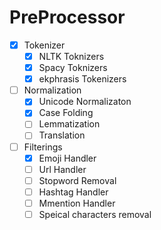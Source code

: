 # PreProcessor

- [x] Tokenizer
    - [x] NLTK Toknizers
    - [x] Spacy Toknizers
    - [x] ekphrasis Tokenizers
	
- [ ] Normalization	
	- [x] Unicode Normalizaton 
	- [x] Case Folding
	- [ ] Lemmatization
	- [ ] Translation

- [ ] Filterings
	- [x] Emoji Handler
	- [ ] Url Handler
	- [ ] Stopword Removal 
	- [ ] Hashtag Handler
	- [ ] Mmention Handler
	- [ ] Speical characters removal

